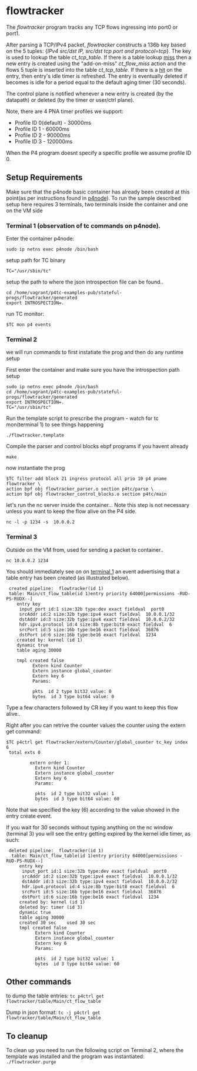 # flowtracker

The *flowtracker* program tracks any TCP flows ingressing into port0 or port1.

After parsing a TCP/IPv4 packet, *flowtracker* constructs a 136b key based on the 5 tuples: {*IPv4 src/dst IP, src/dst tcp port and protocol=tcp*}. The key is used to lookup the table *ct_tcp_table*. If there is a table lookup <u>miss</u> then a new entry is created using the "add-on-miss" *ct_flow_miss* action and the flows 5 tuple is inserted into the table *ct_tcp_table*. If there is a <u>hit</u> on the entry, then entry's idle timer is refreshed. The entry is eventually deleted if becomes is idle for a period equal to the default aging timer (30 seconds).

The control plane is notified whenever a new entry is created (by the datapath) or deleted (by the timer or user/ctrl plane).

Note, there are 4 PNA timer profiles we support:

 - Profile ID 0(default) - 30000ms
 - Profile ID 1 - 60000ms
 - Profile ID 2 - 90000ms
 - Profile ID 3 - 120000ms

When the P4 program doesnt specify a specific profile we assume profile ID 0.

## Setup Requirements

Make sure that the p4node basic container has already been created at this point(as per instructions found in [p4node](https://github.com/p4tc-dev/p4tc-examples-pub.git)). To run the sample described setup here requires 3 terminals, two terminals inside the container and one on the VM side

### Terminal 1 (observation of tc commands on p4node).

Enter the container p4node:

`sudo ip netns exec p4node /bin/bash`

setup path for TC binary

`TC="/usr/sbin/tc"`

setup the path to where the json introspection file can be found..

```
cd /home/vagrant/p4tc-examples-pub/stateful-progs/flowtracker/generated
export INTROSPECTION=.
```

run TC monitor:

`$TC mon p4 events`

### Terminal 2

we will run commands to first instatiate the prog and then do any runtime setup

First enter the container and make sure you have the introspection path setup

```
sudo ip netns exec p4node /bin/bash
cd /home/vagrant/p4tc-examples-pub/stateful-progs/flowtracker/generated
export INTROSPECTION=.
TC="/usr/sbin/tc"
```

Run the template script to prescribe the program - watch for tc mon(terminal 1) to see things happening

`./flowtracker.template`

Compile the parser and control blocks ebpf programs if you havent already

`make`

now instantiate the prog

```
$TC filter add block 21 ingress protocol all prio 10 p4 pname flowtracker \
action bpf obj flowtracker_parser.o section p4tc/parse \
action bpf obj flowtracker_control_blocks.o section p4tc/main
```

let's run the nc server inside the container... Note this step is not necessary unless you want to keep the flow alive on the P4 side.

`nc -l -p 1234 -s  10.0.0.2`

### Terminal 3

Outside on the VM from, used for sending a packet to container..

`nc 10.0.0.2 1234`

You should immediately see on on <u>terminal 1</u> an event advertising that a table entry has been created (as illustrated below).

```
 created pipeline:  flowtracker(id 1)
 table: Main/ct_flow_table(id 1)entry priority 64000[permissions -RUD-PS-RUDX--]
    entry key
     input_port id:1 size:32b type:dev exact fieldval  port0
     srcAddr id:2 size:32b type:ipv4 exact fieldval  10.0.0.1/32
     dstAddr id:3 size:32b type:ipv4 exact fieldval  10.0.0.2/32
     hdr.ipv4.protocol id:4 size:8b type:bit8 exact fieldval  6
     srcPort id:5 size:16b type:be16 exact fieldval  36876
     dstPort id:6 size:16b type:be16 exact fieldval  1234
    created by: kernel (id 1)
    dynamic true
    table aging 30000

    tmpl created false
          Extern kind Counter
          Extern instance global_counter
          Extern key 6
          Params:

          pkts  id 2 type bit32 value: 0
          bytes  id 3 type bit64 value: 0
```

Type a few characters followed by CR key if you want to keep this flow alive..

Right after you can retrive the counter values the counter using the extern get command:

```
$TC p4ctrl get flowtracker/extern/Counter/global_counter tc_key index 6
 total exts 0
 
         extern order 1:
           Extern kind Counter
           Extern instance global_counter
           Extern key 6
           Params:
 
           pkts  id 2 type bit32 value: 1
           bytes  id 3 type bit64 value: 60
```

Note that we specified the key (6) according to the value showed in the entry create event.

If you wait for 30 seconds without typing anything on the nc window (terminal 3) you will see the entry getting expired by the kernel idle timer, as such:

```
 deleted pipeline:  flowtracker(id 1)
  table: Main/ct_flow_table(id 1)entry priority 64000[permissions -RUD-PS-RUDX--]
     entry key
      input_port id:1 size:32b type:dev exact fieldval  port0
      srcAddr id:2 size:32b type:ipv4 exact fieldval  10.0.0.1/32
      dstAddr id:3 size:32b type:ipv4 exact fieldval  10.0.0.2/32
      hdr.ipv4.protocol id:4 size:8b type:bit8 exact fieldval  6
      srcPort id:5 size:16b type:be16 exact fieldval  36876
      dstPort id:6 size:16b type:be16 exact fieldval  1234
     created by: kernel (id 1)
     deleted by: timer (id 3)
     dynamic true
     table aging 30000
     created 30 sec    used 30 sec
     tmpl created false
           Extern kind Counter
           Extern instance global_counter
           Extern key 6
           Params:
 
           pkts  id 2 type bit32 value: 1
           bytes  id 3 type bit64 value: 60
```

Other commands
---------------
to dump the table entries:
`tc p4ctrl get flowtracker/table/Main/ct_flow_table`

Dump in json format:
`tc -j p4ctrl get flowtracker/table/Main/ct_flow_table`

To cleanup
----------
To clean up you need to run the following script on Terminal 2, where the template was installed and the program was instantiated:
`./flowtracker.purge`
